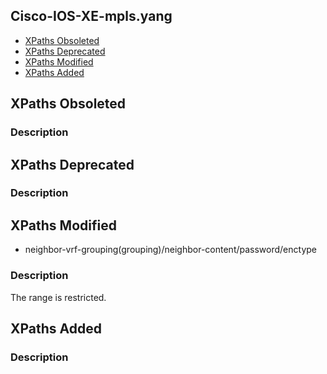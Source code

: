 ## Cisco-IOS-XE-mpls.yang


- [XPaths Obsoleted](#xpaths-obsoleted)
- [XPaths Deprecated](#xpaths-deprecated)
- [XPaths Modified](#xpaths-modified)
- [XPaths Added](#xpaths-added)

## XPaths Obsoleted

### Description

## XPaths Deprecated

### Description

## XPaths Modified

- neighbor-vrf-grouping(grouping)/neighbor-content/password/enctype

### Description

The range is restricted.

## XPaths Added

### Description
